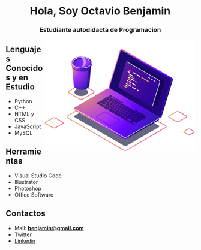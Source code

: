 <h1 align="center">Hola, Soy Octavio Benjamin</h1>
<h3 align="center">Estudiante autodidacta de Programacion</h3>
<img src="./img/computer-illustration.png" min-width="400px" max-width="400px" width="400px" align="right" alt="Computador iuriCode">

<h2>Lenguajes Conocidos y en Estudio</h2>

- Python
- C++
- HTML y CSS
- JavaScript
- MySQL

<h2> Herramientas </h2>

- Visual Studio Code
- Illustrator
- Photoshop
- Office Software

<h2 aling="center"> Contactos </h2>

- Mail: **benjamin@gmail.com** 
- [Twitter](twitter.com/Benjxmin_ )
- [Linkedin](https://www.linkedin.com/in/octavio-benjamin-mendez-4b5633195/) </p>
